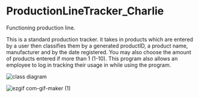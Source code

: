 # ProductionLineTracker_Charlie
Functioning production line.


This is a standard production tracker. it takes in products which are entered by a user then classifies them by a generated productID, a product name, manufacturer and by the date registered. You may also choose the amount of products entered if more than 1 (1-10). This program also allows an employee to log in tracking their usage in while using the program.




![class diagram](https://user-images.githubusercontent.com/42774948/70648746-baaecf00-1c19-11ea-8d4c-2460651458b9.JPG)

![ezgif com-gif-maker (1)](https://user-images.githubusercontent.com/42774948/70649442-247ba880-1c1b-11ea-8caa-d8bd7ccb9984.gif)


